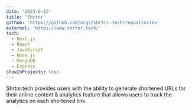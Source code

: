 ```yaml
---
date: '2023-6-12'
title: 'Shrtnr'
github: 'https://github.com/orgs/shrtnr-tech/repositories'
external: 'https://www.shrtnr.tech/'
tech:
  - Next.js
  - React
  - JavaScript
  - Node.js
  - MongoDB
  - Express
showInProjects: true
---
```


Shrtnr.tech provides users with the ability to generate shortened URLs for their online content & analytics feature that allows users to track the analytics on each shortened link.
